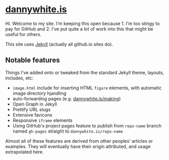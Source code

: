 # [dannywhite.is](http://dannywhite.is/)
Hi. Welcome to my site. I'm keeping this open because 1. I'm too stingy to pay for GitHub and 2. I've put quite a lot of work into this that might be useful for others.

This site uses [Jekyll](https://github.com/jekyll/jekyll) (actually all github.io sites do).

## Notable features
Things I've added onto or tweaked from the standard Jekyll theme, layouts, includes, etc:

- `image.html` include for inserting HTML `figure` elements, with automatic image directory hjandling
- auto-forwarding pages (e.g. [dannywhite.is/making](dannywhite.is/making))
- Open Graph in Jekyll
- Prettify URL slugs
- Extensive favicons
- Responsive `iframe` elements
- Using GitHub's project pages feature to publish from `repo-name` branch named `gh-pages` straight to `dannywhite.is/repo-name`

Almost all of these features are derived from other peoples' articles or examples. They will eventually have their origin attributed, and usage extrapolated here.
